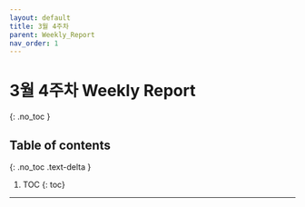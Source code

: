 ```yaml
---
layout: default
title: 3월 4주차
parent: Weekly_Report
nav_order: 1
---
```


# 3월 4주차 Weekly Report
{: .no_toc }

## Table of contents
{: .no_toc .text-delta }

1. TOC
{: toc}

---
